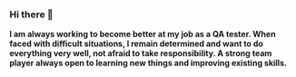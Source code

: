 ### Hi there 👋
**I am always working to become better at my job as a QA tester. When faced with difficult situations, I remain determined and want to do everything very well, not afraid to take responsibility. A strong team player  always open to learning new things and improving existing skills.**
